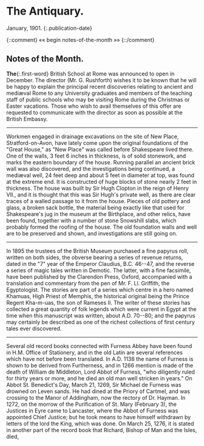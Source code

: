 # The Antiquary.

January, 1901.
{:.publication-date}

{::comment} «« begin notes-of-the-month »» {::/comment}

## Notes of the Month.

**The**{:.first-word} British School at Rome was announced
to open in December. The director (Mr.
G. Rushforth) wishes it to be known that he
will be happy to explain the principal recent
discoveries relating to ancient and mediæval
Rome to any University graduates and members
of the teaching staff of public schools
who may be visiting Rome during the Christmas
or Easter vacations. Those who wish
to avail themselves of this offer are requested
to communicate with the director as soon as
possible at the British Embassy.

* * * 

Workmen engaged in drainage excavations on
the site of New Place, Stratford-on-Avon, have
lately come upon the original foundations of
the "Great House," as "New Place" was
called before Shakespeare lived there. One
of the walls, 3 feet 6 inches in thickness, is
of solid stonework, and marks the eastern
boundary of the house. Running parallel
an ancient brick wall was also discovered,
and the investigations being continued, a
mediæval well, 24 feet deep and about 5 feet
in diameter at top, was found at the extreme
end. It is constructed of huge blocks of
stone nearly 2 feet in thickness. The house
was built by Sir Hugh Clopton in the reign
of Henry VII., and it is thought that this
was Sir Hugh's private well, as there are clear
traces of a walled passage to it from the house.
Pieces of old pottery and glass, a broken
sack bottle, the material being exactly like
that used for Shakespeare's jug in the museum
at the Birthplace, and other relics, have been
found, together with a number of stone Snowshill
slabs, which probably formed the roofing
of the house. The old foundation walls and
well are to be preserved and shown, and investigations
are still going on.

* * * 

In 1895 the trustees of the British Museum
purchased a fine papyrus roll, written on both
sides, the obverse bearing a series of revenue
returns, dated in the "7" year of the Emperor
Claudius, B.C. 46--47, and the reverse
a series of magic tales written in Demotic.
The latter, with a fine facsimile, have been
published by the Clarendon Press, Oxford,
accompanied with a translation and commentary
from the pen of Mr. F. Ll. Griffith,
the Egyptologist. The stories are part of a
series which centre in a hero named Khamuas,
High Priest of Memphis, the historical
original being the Prince Regent Kha-m-uas,
the son of Rameses II. The writer of these
stories has collected a great quantity of folk
legends which were current in Egypt at the
time when this manuscript was written, about
A.D. 70--80; and the papyrus may certainly
be described as one of the richest collections
of first century tales ever discovered.

* * *

Several old record books connected with
Furness Abbey have been found in H.M.
Office of Stationery, and in the old Latin are
several references which have not before been
translated. In A.D. 1138 the name of Furness
is shown to be derived from Furtherness, and
in 1266 mention is made of the death of
William de Middleton, Lord Abbot of Furness,
"who diligently ruled for thirty years or
more, and he died an old man well stricken
in years." On Abbot St. Benedict's Day,
March 21, 1269, Sir Michael de Furness was
drowned on Leven sands. He had dined at
the Priory of Cartmel, and was crossing to
the Manor of Addingham, now the rectory of
Dr. Hayman. In 1272, on the morrow of
the Purification of St. Mary (February 3),
the Justices in Eyre came to Lancaster, where
the Abbot of Furness was appointed Chief
Justice; but he took means to have himself
withdrawn by letters of the lord the King,
which was done. On March 25, 1276, it is
stated in another part of the record book that
Richard, Bishop of Man and the Isles, died,